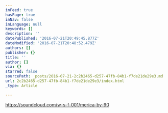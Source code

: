```yaml
---
inFeed: true
hasPage: true
inNav: false
inLanguage: null
keywords: []
description: ''
datePublished: '2016-07-21T20:49:45.877Z'
dateModified: '2016-07-21T20:48:52.479Z'
authors: []
publisher: {}
title: ''
author: []
via: {}
starred: false
sourcePath: _posts/2016-07-21-2c2b2465-d257-47fb-84b1-f7de21de29e3.md
url: 2c2b2465-d257-47fb-84b1-f7de21de29e3/index.html
_type: Article

---
```

https://soundcloud.com/w-s-f-001/merica-by-90